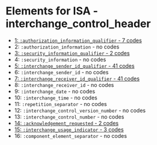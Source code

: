 # Elements for ISA - interchange_control_header
* [1: `:authorization_information_qualifier` - 7 codes](elements/ISA_1.md)
* 2: `:authorization_information` - no codes
* [3: `:security_information_qualifier` - 2 codes](elements/ISA_3.md)
* 4: `:security_information` - no codes
* [5: `:interchange_sender_id_qualifier` - 41 codes](elements/ISA_5.md)
* 6: `:interchange_sender_id` - no codes
* [7: `:interchange_receiver_id_qualifier` - 41 codes](elements/ISA_7.md)
* 8: `:interchange_receiver_id` - no codes
* 9: `:interchange_date` - no codes
* 10: `:interchange_time` - no codes
* 11: `:repetition_separator` - no codes
* 12: `:interchange_control_version_number` - no codes
* 13: `:interchange_control_number` - no codes
* [14: `:acknowledgement_requested` - 2 codes](elements/ISA_14.md)
* [15: `:interchange_usage_indicator` - 3 codes](elements/ISA_15.md)
* 16: `:component_element_separator` - no codes
